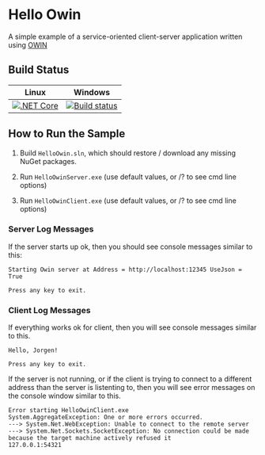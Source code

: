 # Hello Owin

A simple example of a service-oriented client-server application written using [OWIN](http://owin.org)

## Build Status

Linux | Windows
----- | -------
[![.NET Core](https://github.com/jthelin/HelloOwin/actions/workflows/dotnetcore.yml/badge.svg)](https://github.com/jthelin/HelloOwin/actions/workflows/dotnetcore.yml) | [![Build status](https://ci.appveyor.com/api/projects/status/qonxrrters2t5kxk?svg=true)](https://ci.appveyor.com/project/jthelin/helloowin)

## How to Run the Sample

1. Build `HelloOwin.sln`, which should restore / download any missing NuGet packages.

2. Run `HelloOwinServer.exe` (use default values, or /? to see cmd line options)

3. Run `HelloOwinClient.exe` (use default values, or /? to see cmd line options)

### Server Log Messages

If the server starts up ok, then you should see console messages similar to this:

``` console
Starting Owin server at Address = http://localhost:12345 UseJson = True

Press any key to exit.
```

### Client Log Messages

   If everything works ok for client, then you will see console messages similar to this.

``` console
Hello, Jorgen!

Press any key to exit.
```

If the server is not running,
or if the client is trying to connect to a different address than the server is listenting to,
then you will see error messages on the console window similar to this.

``` console
Error starting HelloOwinClient.exe
System.AggregateException: One or more errors occurred.
---> System.Net.WebException: Unable to connect to the remote server
---> System.Net.Sockets.SocketException: No connection could be made because the target machine actively refused it
127.0.0.1:54321
```
